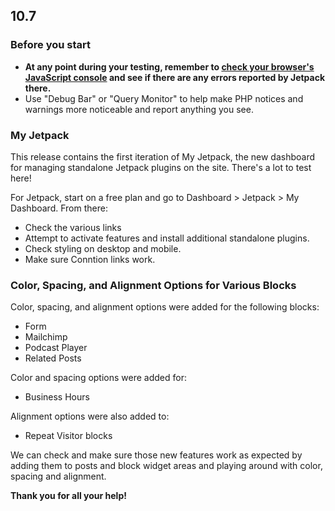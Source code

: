 ## 10.7

### Before you start

- **At any point during your testing, remember to [check your browser's JavaScript console](https://wordpress.org/support/article/using-your-browser-to-diagnose-javascript-errors/#step-3-diagnosis) and see if there are any errors reported by Jetpack there.**
- Use "Debug Bar" or "Query Monitor" to help make PHP notices and warnings more noticeable and report anything you see.

### My Jetpack

This release contains the first iteration of My Jetpack, the new dashboard for managing standalone Jetpack plugins on the site. There's a lot to test here!

For Jetpack, start on a free plan and go to Dashboard > Jetpack > My Dashboard. From there:

- Check the various links
- Attempt to activate features and install additional standalone plugins.
- Check styling on desktop and mobile.
- Make sure Conntion links work.


### Color, Spacing, and Alignment Options for Various Blocks

Color, spacing, and alignment options were added for the following blocks:

- Form 
- Mailchimp
- Podcast Player
- Related Posts

Color and spacing options were added for:

- Business Hours

Alignment options were also added to:

- Repeat Visitor blocks

We can check and make sure those new features work as expected by adding them to posts and block widget areas and playing around with color, spacing and alignment.

**Thank you for all your help!**
